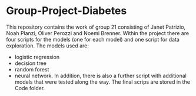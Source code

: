 # Group-Project-Diabetes
This repository contains the work of group 21 consisting of Janet Patrizio, Noah Planzi, Oliver Perozzi and Noemi Brenner. Within the project there are four scripts for the models (one for each model) and one script for data exploration. The models used are:
- logistic regression
- decision tree
- random forest
- neural network.
In addition, there is also a further script with additional models that were tested along the way. The final scrips are stored in the Code folder.
